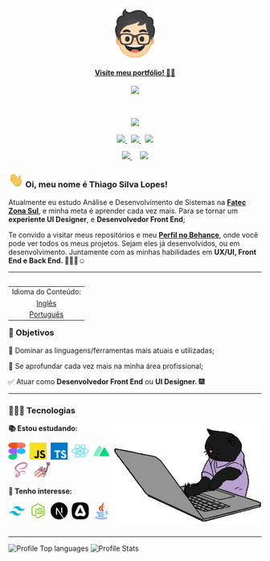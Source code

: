 <!-- Link para o meu portfólio: -->
<p align="center">
    <a target="_blank" href="https://thiagosl.vercel.app">
      <img src="./assets/favicon.webp" width="100px" align="center">
      <h4 align="center">Visite meu portfólio! ☝🏼</h4>
    </a>
</p>

<!-- Divisor animado em GIF: -->
<p align="center">
    <img src="https://user-images.githubusercontent.com/57417305/81239377-13bd3c00-8fdb-11ea-9567-30a27becb1bf.gif">
</p>
  &nbsp;
  <p align="center">
  <!-- Badge - Profile View Counter -->
   <img src="https://komarev.com/ghpvc/?username=Thiagoow&style=plastic&color=0007c4">
</p>
<p align="center">
  <!-- Badge - LinkedIn -->
  <a href="https://www.linkedin.com/in/thiagosilvaloopes">
    <img src="https://img.shields.io/badge/-LinkedIn-0e00cf?style=round-square&logo=Linkedin&logoColor=white&link=https://www.linkedin.com/in/thiagosilvaloopes">
  </a>
  &nbsp;
  <!-- Badge - Email -->
  <a href="mailto:thiagoslopes8@outlook.com">
    <img src="https://img.shields.io/badge/-Meu%20Email-ff0000?style=round-square&logo=microsoft-outlook&logoColor=white&link=mailto:thiagodrive08@hotmail.com">
  </a>
  &nbsp;
<!-- Badge - My Settings -->
  <a href="https://github.com/Thiagoow/My-Settings">
    <img src="https://img.shields.io/badge/-Minhas%20Configs-06c91a?logo=visual-studio-code">
  </a>
 </p>
 
<!-- Segunda Linha de Badges: -->

 <p align="center">
<!-- Badge - Behance -->
  <a href="https://www.behance.net/thiagoow">
    <img src="https://img.shields.io/badge/-Projects%20de%20UI-381b82?logo=behance">
  </a>
   &nbsp;
    <!-- Badge - Instagram 
  <a href="https://www.instagram.com/thiagosilvaloopes">
    <img src="https://img.shields.io/badge/-Instagram%20-ff7b00?style=round-square&logo=instagram&logoColor=white&link=https://www.instagram.com/thiagosilvaloopes/">
  </a> -->
    &nbsp;
    <!-- Badge - DEV.to -->
  <a href="https://dev.to/thiagoow">
    <img src="https://img.shields.io/badge/-Meus%20Artigos%20-14171A?style=round-square&logo=dev.to&logoColor=white&link=https://dev.to/thiagoow">
  </a>
    
</p>

<!-- Apresentação -->

### <img src="assets/icons/hello.gif" width="30px" height="30px"> Oi, meu nome é Thiago Silva Lopes!

<p>Atualmente eu estudo Análise e Desenvolvimento de Sistemas na <strong> <a target="_blank" href="https://www.linkedin.com/company/fatec-zona-sul?originalSubdomain=br">Fatec Zona Sul</a></strong>, e minha meta é aprender cada vez mais. Para se tornar um <strong>experiente UI Designer</strong>, e <strong>Desenvolvedor Front End</strong>;</p>
<p>Te convido a visitar meus repositórios e meu <strong><a target="_blank" href="https://www.behance.net/thiagosilval2">Perfil no Behance</a></strong>, onde você pode ver todos os meus projetos. Sejam eles já desenvolvidos, ou em desenvolvimento. Juntamente com as minhas habilidades em <strong>UX/UI, Front End e Back End. 🤟🏼😁☺</strong>

---

<!-- ReadMe em EN & PT-BR: -->
<table align="right">
 <td>Idioma do Conteúdo:</td>
 <tr><td align="center"><a href="README.md">Inglês</a></td></tr>
 <tr><td align="center"><a href="README_PT-BR.md">Português</a></td></tr>
</table>

### 🎯 Objetivos

<p>📌 Dominar as linguagens/ferramentas mais atuais e utilizadas;</p>
<p>📌 Se aprofundar cada vez mais na minha área profissional;</p>
<p>✅ Atuar como <strong>Desenvolvedor Front End</strong> ou <strong>UI Designer.</strong> 🎆</p>

---

### 👨🏻‍💻 Tecnologias

<!-- GIF Gatinho digitando :p -->
<img src="./assets/catTyping.gif" width="300px" height="200px" align="right">

**📚 Estou estudando:**

<p align="left">
  <!-- Figma Icon -->
  <img src="assets/icons/tech/figma.svg" width="34px" height="34px">&nbsp;
  <!--AdobeXD Icon
  <img src="assets/icons/tech/adobeXD.svg" width="34px" height="34px">&nbsp; -->
  <!-- HTML Icon
  <img src="assets/icons/tech/html.svg" width="34px" height="34px">&nbsp; -->
  <!-- CSS Icon 
  <img src="assets/icons/tech/css.svg" width="34px" height="34px">&nbsp; -->
  <!-- JS Icon -->
  <img src="assets/icons/tech/js.svg" width="34px" height="34px">&nbsp;
  <!-- TS Icon -->
  <img src="assets/icons/tech/ts.svg" width="34px" height="34px">&nbsp;
  <!-- Git Icon 
  <img src="assets/icons/tech/git.svg" width="34px" height="34px">&nbsp;-->
  <!-- React Icon -->
  <img src="assets/icons/tech/react.svg" width="34px" height="34px">&nbsp;
  <!--VueJS Icon
  <img src="assets/icons/tech/vuejs.svg" width="34px" height="34px">&nbsp;  -->
  <!--NuxtJS Icon -->
  <img src="assets/icons/tech/nuxt.svg" width="34px" height="34px">&nbsp;
  <!-- Sass Icon -->
  <img src="assets/icons/tech/sass.svg" width="34px" height="34px">&nbsp;
  <!-- StyledComponents Icon -->
  <img src="assets/icons/tech/styledComponents.svg" width="34px" height="34px">&nbsp;
</p>

**🚀 Tenho interesse:**

<p align="left">
  <!--Tailwind Icon-->
  <img src="assets/icons/tech/tailwindCss.svg" width="34px" height="34px">&nbsp;
  <!-- NodeJS Icon -->
  <img src="assets/icons/tech/nodejs.svg" width="34px" height="34px">&nbsp;
    <!-- NextJS Icon -->
  <img src="assets/icons/tech/nextjs.svg" width="34px" height="34px">&nbsp;
  <!-- AdonisJS Icon -->
  <img src="assets/icons/tech/adonisjs.svg" width="34px" height="34px">&nbsp;
  <!-- Java Icon -->
  <img src="assets/icons/tech/java.svg" width="34px" height="34px">&nbsp;
  <!-- Laravel Icon 
  <img src="assets/icons/tech/laravel.svg" width="34px" height="34px">&nbsp; -->
</p>

<!--Add a line to split sections-->

---

<!--Configs on: https://github.com/anuraghazra/github-readme-stats
-->

![Profile Top languages](https://github-readme-stats.vercel.app/api/top-langs/?username=Thiagoow&layout=compact&custom_title=Thiagoow%20-%20Most%20Used%20Languages:&theme=dark&hide_border=true&hide=visual%20basic%20.net,php,c%2B%2B)
![Profile Stats](https://github-readme-stats.vercel.app/api?username=Thiagoow&show_icons=true&theme=dark&hide_border=true&custom_title=Thiago%20Silva%20Lopes%20-%20GitHub%20Stats:&include_all_commits=true&hide=issues,contribs)
